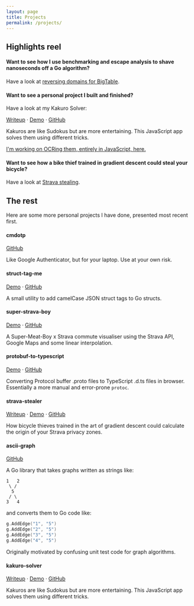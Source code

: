 ```yaml
---
layout: page
title: Projects
permalink: /projects/
---
```


## Highlights reel

#### Want to see how I use benchmarking and escape analysis to shave nanoseconds off a Go algorithm?

Have a look at [reversing domains for BigTable](http://geotho.github.io/2017/02/12/reversing-domains.html).

#### Want to see a personal project I built and finished?

Have a look at my Kakuro Solver:

[Writeup](http://geotho.github.io/code/2016/07/07/kakuro-solving.html) ·
[Demo](http://geotho.github.io/kakuro-solver) ·
[GitHub](https://github.com/geotho/kakuro-solver)

Kakuros are like Sudokus but are more entertaining. This JavaScript app solves them using different tricks.

[I'm working on OCRing them, entirely in JavaScript, here.](https://geotho.github.io/kakuro-ocr)

#### Want to see how a bike thief trained in gradient descent could steal your bicycle?

Have a look at [Strava stealing](http://geotho.github.io/2016/09/04/recovering-privacy-zones-strava.html).

## The rest

Here are some more personal projects I have done, presented most recent first.

#### cmdotp

[GitHub](https://github.com/geotho/cmdotp)

Like Google Authenticator, but for your laptop. Use at your own risk.

#### struct-tag-me

[Demo](https://geotho.github.io/struct-tag-me) ·
[GitHub](https://github.com/geotho/struct-tag-me)

A small utility to add camelCase JSON struct tags to Go structs.

#### super-strava-boy

[Demo](https://geotho.github.io/super-strava-boy) ·
[GitHub](https://github.com/geotho/super-strava-boy)

A Super-Meat-Boy x Strava commute visualiser using the Strava API, Google Maps and some linear interpolation.

#### protobuf-to-typescript

[Demo](http://geotho.github.io/protobuf-to-typescript) ·
[GitHub](https://github.com/geotho/protobuf-to-typescript)

Converting Protocol buffer .proto files to TypeScript .d.ts files in browser. Essentially a more manual and error-prone `protoc`.

#### strava-stealer

[Writeup](http://geotho.github.io/2016/09/04/recovering-privacy-zones-strava.html) ·
[Demo](http://geotho.github.io/strava-stealer) ·
[GitHub](https://github.com/geotho/strava-stealer)

How bicycle thieves trained in the art of gradient descent could calculate the origin of your Strava privacy zones.

#### ascii-graph

[GitHub](https://github.com/geotho/ascii-graph)

A Go library that takes graphs written as strings like:

```
1   2
 \ /
  5
 / \
3   4
```

and converts them to Go code like:

```go
g.AddEdge("1", "5")
g.AddEdge("2", "5")
g.AddEdge("3", "5")
g.AddEdge("4", "5")
```

Originally motivated by confusing unit test code for graph algorithms.

#### kakuro-solver

[Writeup](http://geotho.github.io/code/2016/07/07/kakuro-solving.html) ·
[Demo](http://geotho.github.io/kakuro-solver) ·
[GitHub](https://github.com/geotho/kakuro-solver)

Kakuros are like Sudokus but are more entertaining. This JavaScript app solves them using different tricks.
